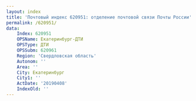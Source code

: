```yaml
---
layout: index
title: 'Почтовый индекс 620951: отделение почтовой связи Почты России'
permalink: /620951/
data:
    Index: 620951
    OPSName: Екатеринбург-ДТИ
    OPSType: ДТИ
    OPSSubm: 620961
    Region: 'Свердловская область'
    Autonom: ''
    Area: ''
    City: Екатеринбург
    City1: ''
    ActDate: '20190408'
    IndexOld: ''
---
```

